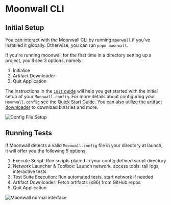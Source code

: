 # Moonwall CLI

## Initial Setup

You can interact with the Moonwall CLI by running `moonwall` if you've installed it globally. Otherwise, you can run `pnpm moonwall`. 

If you're running moonwall for the first time in a directory setting up a project, you'll see 3 options, namely: 

1. Initialise
2. Artifact Downloader 
3. Quit Application 

The instructions in the [`init` guide](/guide/cmd/init) will help you get started with the initial setup of your `Moonwall.config`. For more details about configuring your `Moonwall.config` see the [Quick Start Guide](/guide/test/quick-start). You can also utilize the [artifact downloader](/guide/util/common) to download binaries and more.

![Config File Setup](/cli-setup.png)

## Running Tests

If Moonwall detects a valid `Moonwall.config` file in your directory at launch, it will offer you the following 5 options: 

1. Execute Script: Run scripts placed in your config defined script directory
2. Network Launcher & Toolbox: Launch network, access tools: tail logs, interactive tests
3. Test Suite Execution: Run automated tests, start network if needed
4. Artifact Downloader: Fetch artifacts (x86) from GitHub repos
5. Quit Application

![Moonwall normal interface](/cli-normal.png)